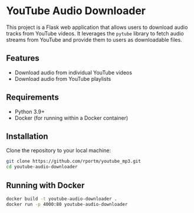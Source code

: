 # YouTube Audio Downloader

This project is a Flask web application that allows users to download audio tracks from YouTube videos. It leverages the `pytube` library to fetch audio streams from YouTube and provide them to users as downloadable files.

## Features

- Download audio from individual YouTube videos
- Download audio from YouTube playlists

## Requirements

- Python 3.9+
- Docker (for running within a Docker container)

## Installation

Clone the repository to your local machine:

```bash
git clone https://github.com/rportm/youtube_mp3.git
cd youtube-audio-downloader
```

## Running with Docker

```bash
docker build -t youtube-audio-downloader .
docker run -p 4000:80 youtube-audio-downloader
```
